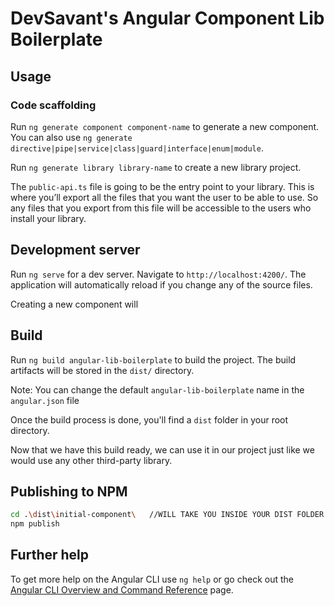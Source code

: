 # DevSavant's Angular Component Lib Boilerplate

## Usage

### Code scaffolding

Run `ng generate component component-name` to generate a new component. You can also use `ng generate directive|pipe|service|class|guard|interface|enum|module`.

Run `ng generate library library-name` to create a new library project.

The `public-api.ts` file is going to be the entry point to your library. This is where you’ll export all the files that you want the user to be able to use. So any files that you export from this file will be accessible to the users who install your library.

## Development server

Run `ng serve` for a dev server. Navigate to `http://localhost:4200/`. The application will automatically reload if you change any of the source files.

Creating a new component will 

## Build

Run `ng build angular-lib-boilerplate` to build the project. The build artifacts will be stored in the `dist/` directory.

Note: You can change the default `angular-lib-boilerplate` name in the `angular.json` file

Once the build process is done, you'll find a `dist` folder in your root directory.

Now that we have this build ready, we can use it in our project just like we would use any other third-party library.

## Publishing to NPM

```bash
cd .\dist\initial-component\   //WILL TAKE YOU INSIDE YOUR DIST FOLDER
npm publish
```

## Further help

To get more help on the Angular CLI use `ng help` or go check out the [Angular CLI Overview and Command Reference](https://angular.io/cli) page.
